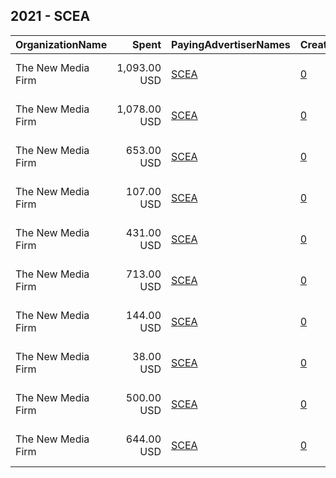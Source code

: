 ## 2021 - SCEA 
|OrganizationName|Spent|PayingAdvertiserNames|CreativeUrls|Impressions|Genders|AgeBrackets|CountryCodes|BillingAddresses|CandidateBallotInformation|
|:---|---:|:---|:---|---:|:---|:---|:---|:---|:---|
|The New Media Firm|1,093.00 USD|[SCEA](2021/SCEA.md)|[0](https://www.snap.com/political-ads/asset/a12cdb9d0134d7344b8382847b8293bfc563b08c87cf068331bebf5be3a6d35f?mediaType=mp4)|294,386|||united states|"1730 Rhode Island Ave, NW Ste 213,Washington,20036,US"||
|The New Media Firm|1,078.00 USD|[SCEA](2021/SCEA.md)|[0](https://www.snap.com/political-ads/asset/a12cdb9d0134d7344b8382847b8293bfc563b08c87cf068331bebf5be3a6d35f?mediaType=mp4)|75,686|||united states|"1730 Rhode Island Ave, NW Ste 213,Washington,20036,US"||
|The New Media Firm|653.00 USD|[SCEA](2021/SCEA.md)|[0](https://www.snap.com/political-ads/asset/9b7fa14f79e184a9405537982a7ad460896c11fd41d6026182683a2128e26f70?mediaType=mp4)|69,501|||united states|"1730 Rhode Island Ave, NW Ste 213,Washington,20036,US"||
|The New Media Firm|107.00 USD|[SCEA](2021/SCEA.md)|[0](https://www.snap.com/political-ads/asset/9b7fa14f79e184a9405537982a7ad460896c11fd41d6026182683a2128e26f70?mediaType=mp4)|16,426|||united states|"1730 Rhode Island Ave, NW Ste 213,Washington,20036,US"||
|The New Media Firm|431.00 USD|[SCEA](2021/SCEA.md)|[0](https://www.snap.com/political-ads/asset/5283bd1b3282e5122bccd4a1c2a6abb884b63adff1f2ab6bc67c3531691969a3?mediaType=mp4)|50,565|||united states|"1730 Rhode Island Ave, NW Ste 213,Washington,20036,US"||
|The New Media Firm|713.00 USD|[SCEA](2021/SCEA.md)|[0](https://www.snap.com/political-ads/asset/9b7fa14f79e184a9405537982a7ad460896c11fd41d6026182683a2128e26f70?mediaType=mp4)|102,626|||united states|"1730 Rhode Island Ave, NW Ste 213,Washington,20036,US"||
|The New Media Firm|144.00 USD|[SCEA](2021/SCEA.md)|[0](https://www.snap.com/political-ads/asset/5283bd1b3282e5122bccd4a1c2a6abb884b63adff1f2ab6bc67c3531691969a3?mediaType=mp4)|19,162|||united states|"1730 Rhode Island Ave, NW Ste 213,Washington,20036,US"||
|The New Media Firm|38.00 USD|[SCEA](2021/SCEA.md)|[0](https://www.snap.com/political-ads/asset/5283bd1b3282e5122bccd4a1c2a6abb884b63adff1f2ab6bc67c3531691969a3?mediaType=mp4)|6,177|||united states|"1730 Rhode Island Ave, NW Ste 213,Washington,20036,US"||
|The New Media Firm|500.00 USD|[SCEA](2021/SCEA.md)|[0](https://www.snap.com/political-ads/asset/5283bd1b3282e5122bccd4a1c2a6abb884b63adff1f2ab6bc67c3531691969a3?mediaType=mp4)|106,426|||united states|"1730 Rhode Island Ave, NW Ste 213,Washington,20036,US"||
|The New Media Firm|644.00 USD|[SCEA](2021/SCEA.md)|[0](https://www.snap.com/political-ads/asset/f0312eb4099b750c062e2f4c672ce3232957e679ede24a726f13fd22aa31538c?mediaType=mp4)|135,753|||united states|"1730 Rhode Island Ave, NW Ste 213,Washington,20036,US"||

